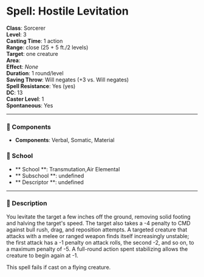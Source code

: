 
# Spell: Hostile Levitation
**Class**: Sorcerer  
**Level**: 3  
**Casting Time**: 1 action  
**Range**: close (25 + 5 ft./2 levels)  
**Target**: one creature  
**Area**:   
**Effect**: _None_  
**Duration**: 1 round/level  
**Saving Throw**: Will negates (+3 vs. Will negates)  
**Spell Resistance**: Yes (yes)  
**DC**: 13  
**Caster Level**: 1  
**Spontaneous**: Yes

---

### 🔮 Components
- **Components**: Verbal, Somatic, Material

### 🏫 School
- ** School **: Transmutation,Air Elemental
- ** Subschool **: undefined
- ** Descriptor **: undefined
---

### 📜 Description
You levitate the target a few inches off the ground, removing solid footing and halving the target's speed. The target also takes a -4 penalty to CMD against bull rush, drag, and reposition attempts. A targeted creature that attacks with a melee or ranged weapon finds itself increasingly unstable; the first attack has a -1 penalty on attack rolls, the second -2, and so on, to a maximum penalty of -5. A full-round action spent stabilizing allows the creature to begin again at -1.

This spell fails if cast on a flying creature.
